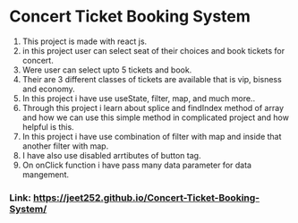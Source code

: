 # Concert Ticket Booking System

1. This project is made with react js.
2. in this project user can select seat of their choices and book tickets for concert.
3. Were user can select upto 5 tickets and book.
4. Their are 3 different classes of tickets are available that is vip, bisness and economy.
5. In this project i have use useState, filter, map, and much more..
6. Through this project i learn about splice and findIndex method of array and how we can use this simple method in complicated project and how helpful is this.
7. In this project i have use combination of filter with map and inside that another filter with map.
8. I have also use disabled arrtibutes of button tag.
9. On onClick function i have pass many data parameter for data mangement.



### Link: https://jeet252.github.io/Concert-Ticket-Booking-System/
